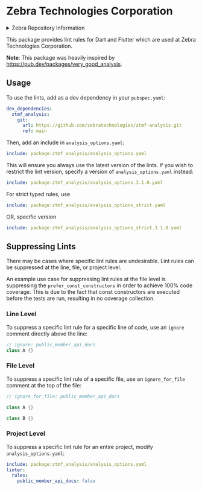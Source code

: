 # Zebra Technologies Corporation

<details>
    <summary>Zebra Repository Information</summary>
    <ul>
        <li> Zebra Business Unit : ZTM  </li>
        <li> Zebra Manager : aw7799 </li>
        <li> Zebra Repo Admin: as3228 </li>
        <li> Zebra Jira Project ID: TM  </li>
        <li> Product: MyWork </li>
        <li> Topics: no_codeql </li>
    </ul>
</details>

This package provides lint rules for Dart and Flutter which are used at Zebra Technologies Corporation.

**Note**: This package was heavily inspired by https://pub.dev/packages/very_good_analysis.

## Usage

To use the lints, add as a dev dependency in your `pubspec.yaml`:

```yaml
dev_dependencies:
  ztmf_analysis:
    git:
      url: https://github.com/zebratechnologies/ztmf-analysis.git
      ref: main
```

Then, add an include in `analysis_options.yaml`:

```yaml
include: package:ztmf_analysis/analysis_options.yaml
```

This will ensure you always use the latest version of the lints. If you wish to restrict the lint version, specify a version of `analysis_options.yaml` instead:

```yaml
include: package:ztmf_analysis/analysis_options.3.1.0.yaml
```


For strict typed rules, use

```yaml
include: package:ztmf_analysis/analysis_options_strict.yaml
```
OR, specific version

```yaml
include: package:ztmf_analysis/analysis_options_strict.3.1.0.yaml
```

## Suppressing Lints

There may be cases where specific lint rules are undesirable. Lint rules can be suppressed at the line, file, or project level.

An example use case for suppressing lint rules at the file level is suppressing the `prefer_const_constructors` in order to achieve 100% code coverage. This is due to the fact that const constructors are executed before the tests are run, resulting in no coverage collection.

### Line Level

To suppress a specific lint rule for a specific line of code, use an `ignore` comment directly above the line:

```dart
// ignore: public_member_api_docs
class A {}
```

### File Level

To suppress a specific lint rule of a specific file, use an `ignore_for_file` comment at the top of the file:

```dart
// ignore_for_file: public_member_api_docs

class A {}

class B {}
```

### Project Level

To suppress a specific lint rule for an entire project, modify `analysis_options.yaml`:

```yaml
include: package:ztmf_analysis/analysis_options.yaml
linter:
  rules:
    public_member_api_docs: false
```